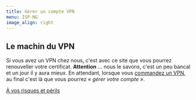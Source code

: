 ```yaml
---
title: Gérer un compte VPN
menu: ISP-NG
image_align: right
---
```


## Le machin du VPN

Si vous avez un VPN chez nous, c'est avec ce site que vous pourrez renouveller votre certificat. **Attention** … nous le savons, c'est un peu bancal et un jour il y aura mieux. En attendant, lorsque vous [commandez un VPN](https://neutrinet.be/vpn/commander), au final c'est là que vous pourrez _« gérer votre compte »_.

[À vos risques et périls](https://users.neutrinet.be?classes=btn,btn-primary,btn-lg)
